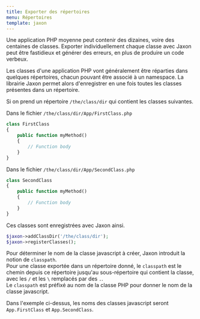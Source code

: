```yaml
---
title: Exporter des répertoires
menu: Répertoires
template: jaxon
---
```


Une application PHP moyenne peut contenir des dizaines, voire des centaines de classes. Exporter individuellement chaque classe avec Jaxon peut être fastidieux et générer des erreurs, en plus de produire un code verbeux.

Les classes d'une application PHP vont généralement être réparties dans quelques répertoires, chacun pouvant être associé à un namespace.
La librairie Jaxon permet alors d'enregistrer en une fois toutes les classes présentes dans un répertoire.

Si on prend un répertoire `/the/class/dir` qui contient les classes suivantes.

Dans le fichier `/the/class/dir/App/FirstClass.php`
```php
class FirstClass
{
    public function myMethod()
    {
        // Function body
    }
}
```

Dans le fichier `/the/class/dir/App/SecondClass.php`
```php
class SecondClass
{
    public function myMethod()
    {
        // Function body
    }
}
```

Ces classes sont enregistrées avec Jaxon ainsi.
```php
$jaxon->addClassDir('/the/class/dir');
$jaxon->registerClasses();
```

Pour déterminer le nom de la classe javascript à créer, Jaxon introduit la notion de `classpath`.  
Pour une classe exportée dans un répertoire donné, le `classpath` est le chemin depuis ce répertoire jusqu'au sous-répertoire qui contient la classe, avec les `/` et les `\` remplacés par des `.`.  
Le `classpath` est préfixé au nom de la classe PHP pour donner le nom de la classe javascript.

Dans l'exemple ci-dessus, les noms des classes javascript seront `App.FirstClass` et `App.SecondClass`.
